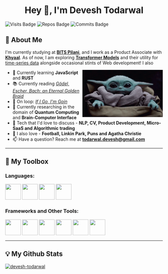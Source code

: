 <h1 align="center">Hey 👋, I'm Devesh Todarwal</h1>

![Visits Badge](https://badges.pufler.dev/visits/devesh-todarwal/devesh-todarwal?color=lightblue&style=for-the-badge)
![Repos Badge](https://badges.pufler.dev/repos/devesh-todarwal?color=blanchedalmond&style=for-the-badge)
![Commits Badge](https://badges.pufler.dev/commits/monthly/devesh-todarwal?color=lightpink&style=for-the-badge)

## 🐼 About Me
I'm currently studying at [**BITS Pilani**](https://www.bits-pilani.ac.in/), and I work as a Product Associate with [**Khyaal**](https://khyaal.com/). As of now, I am exploring [**Transformer Models**](https://medium.com/inside-machine-learning/what-is-a-transformer-d07dd1fbec04) and their utility for [time-series data](https://arxiv.org/abs/1907.05321) alongside occasional stints of Web development! I also 
<br/>

<img align="right" height="150" src="yoda.gif">

- 🌱 Currently learning **JavaScript** and **RUST**
- 📚 Currently reading [*Gödel, Escher, Bach: an Eternal Golden Braid*](https://www.theatlantic.com/magazine/archive/2013/11/the-man-who-would-teach-machines-to-think/309529/)
- 🎵 On loop: *[If I Go, I'm Goin](https://music.youtube.com/watch?v=BKc4I_cK0JU&feature=share)*
- 🧠 Currently researching in the domain of **Quantum Computing** and **Brain-Computer Interface**
- 💬 Tech that I'd love to discuss - **NLP, CV, Product Development, Micro-SaaS and Algorithmic trading**
- 🧶 I also love - **Football, Linkin Park, Puns and Agatha Christie**
- 📫 Have a question? Reach me at **todarwal.devesh@gmail.com**
***
## 🧰 My Toolbox

### Languages:

[<img src="https://cdn.worldvectorlogo.com/logos/python-5.svg" alt="" width="50" height="50">](https://www.python.org/) [<img src="https://cdn.worldvectorlogo.com/logos/c.svg" height="50" width="50">](https://www.cplusplus.com/) [<img src="https://upload.wikimedia.org/wikipedia/commons/2/21/Matlab_Logo.png" alt="" width="50" height="50">](https://in.mathworks.com/products/matlab.html) [<img src="https://cdn.worldvectorlogo.com/logos/rust.svg" alt="" width="50" height="50">](https://www.rust-lang.org/)


### Frameworks and Other Tools:

[<img src="https://cdn.worldvectorlogo.com/logos/aws-2.svg" height="50" width="50">](https://aws.amazon.com/) [<img src="https://cdn.worldvectorlogo.com/logos/tensorflow-2.svg" height="50" width="50">](https://www.tensorflow.org/) [<img src="https://cdn.worldvectorlogo.com/logos/figma-1.svg" height="50" width="50">](https://www.figma.com/) [<img src="https://upload.wikimedia.org/wikipedia/commons/c/c9/Keras_Logo.jpg" height="50" width="50">](https://keras.io/) [<img src="https://www.pngfind.com/pngs/m/128-1286693_flask-framework-logo-svg-hd-png-download.png" height="50" width="50">](https://flask.palletsprojects.com/en/2.0.x/) [<img src="https://qiskit.gallerycdn.vsassets.io/extensions/qiskit/qiskit-vscode/0.5.5/1558430568405/Microsoft.VisualStudio.Services.Icons.Default" height="50" width="50">](https://qiskit.org/)

***
## 💡 My Github Stats
<a href="https://github.com/anuraghazra/github-readme-stats">
  <img align="center" src="https://github-readme-stats.vercel.app/api?username=devesh-todarwal&show_icons=true&locale=en&theme=tokyonight" alt="devesh-todarwal" />
</a>